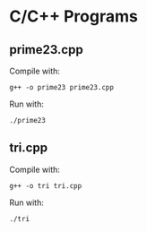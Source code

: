 # C/C++ Programs

## prime23.cpp

Compile with: 
```shell
g++ -o prime23 prime23.cpp
```

Run with: 
```shell
./prime23
```

## tri.cpp

Compile with: 
```shell
g++ -o tri tri.cpp
```

Run with: 
```shell
./tri
```
